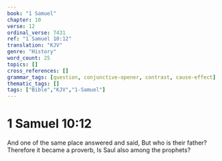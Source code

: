 ```yaml
---
book: "1 Samuel"
chapter: 10
verse: 12
ordinal_verse: 7431
ref: "1 Samuel 10:12"
translation: "KJV"
genre: "History"
word_count: 25
topics: []
cross_references: []
grammar_tags: [question, conjunctive-opener, contrast, cause-effect]
thematic_tags: []
tags: ["Bible","KJV","1-Samuel"]
---
```


# 1 Samuel 10:12

And one of the same place answered and said, But who is their father? Therefore it became a proverb, Is Saul also among the prophets?
